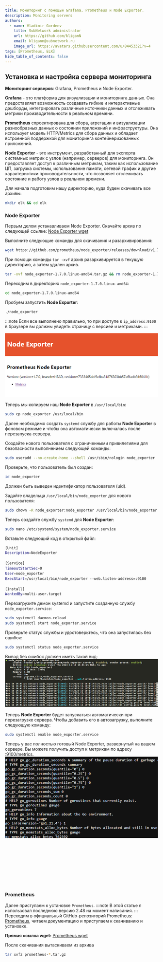 ```yaml
---
title: Мониторинг с помощью Grafana, Prometheus и Node Exporter.
description: Monitoring servers
authors:
  - name: Vladimir Gordeev
    title: SubNetwork administrator
    url: https://github.com/kliganN
    email: kligann@subnetwork.ru
    image_url: https://avatars.githubusercontent.com/u/84453321?v=4
tags: [Prometheus, ELK]
hide_table_of_contents: false
---
```


## Установка и настройка сервера мониторинга
**Мониторинг серверов**: Grafana, Prometheus и Node Exporter.

**Grafana** - это платформа для визуализации и мониторинга данных. Она предоставляет возможность создавать гибкие и интерактивные дэшборды, интегрировать различные источники данных и отслеживать метрики производительности в реальном времени.

**Prometheus** спроектирована для сбора, агрегации и визуализации разнообразных данных о состоянии приложений и инфраструктуры. Она использует модель HTTP/Metrics для сбора данных и обладает встроенной поддержкой для мониторинга контейнеризованных приложений.

**Node Exporter** - это инструмент, разработанный для экспорта системных метрик с узлов (например, серверов) для мониторинга. Он предоставляет доступ к различным метрикам, таким как использование ЦП, загрузка системы, использование памяти, сетевой трафик и другие характеристики производительности, что позволяет отслеживать состояние и работу узлов в реальном времени.

Для начала подготовим нашу директорию, куда будем скачивать все архивы:

```bash
mkdir elk && cd elk
```
### Node Exporter
Первым делом устанавливаем Node Exporter. Скачайте архив по следующей ссылке: [Node Exporter wget](https://github.com/prometheus/node_exporter/releases/download/v1.7.0/node_exporter-1.7.0.linux-amd64.tar.gz)


Выполните следующие команды для скачивания и разархивирования:
```bash
wget https://github.com/prometheus/node_exporter/releases/download/v1.7.0/node_exporter-1.7.0.linux-amd64.tar.gz
```


При помощи команды `tar -xvf` архив разархивируется в текущую директорию, а затем удален архив.
```bash
tar -xvf node_exporter-1.7.0.linux-amd64.tar.gz && rm node_exporter-1.7.0.linux-amd64.tar.gz
```

Переходим в директорию `node_exporter-1.7.0.linux-amd64`:
```bash
cd node_exporter-1.7.0.linux-amd64
```

Пробуем запустить **Node Exporter**:

```bash
./node_exporter
```

:::note
Если все выполнено правильно, то при доступе к `ip_address:9100` в браузере вы должны увидеть страницу с версией и метриками.
:::

![](img/Untitled.png)

Теперь мы копируем наш **Node Exporter** в `/usr/local/bin`:

```bash
sudo cp node_exporter /usr/local/bin
```


Далее необходимо создать `systemd` службу для работы **Node Exporter** в фоновом режиме и чтобы она автоматически включалась после перезапуска сервера.

Создайте нового пользователя с ограниченными привилегиями для безопасности выполнением следующей команды:

```bash
sudo useradd --no-create-home --shell /usr/sbin/nologin node_exporter
```

Проверьте, что пользователь был создан:

```bash
id node_exporter
```
Должен быть выведен идентификатор пользователя (uid).


Задайте владельца `/usr/local/bin/node_exporter` для нового пользователя:
```bash
sudo chown -R node_exporter:node_exporter /usr/local/bin/node_exporter
```

Теперь создайте службу `systemd` для **Node Exporter**:
```bash
sudo nano /etc/systemd/system/node_exporter.service
```

Вставьте следующий код в открытый файл:
```bash
[Unit]
Description=NodeExporter

[Service]
TimeoutStartSec=0
User=node_exporter
ExecStart=/usr/local/bin/node_exporter --web.listen-address=:9100

[Install]
WantedBy=multi-user.target
```


Перезагрузите демон systemd и запустите созданную службу `node_exporter.service`:

```bash
sudo systemctl daemon-reload
sudo systemctl start node_exporter.service
```

Проверьте статус службы и удостоверьтесь, что она запустилась без ошибок:

```bash
sudo systemctl status node_exporter.service
```
Вывод без ошибок должен иметь такой вид:
![](img/Untitled%201.png)

Теперь **Node Exporter** будет запускаться автоматически при перезагрузке сервера. Чтобы добавить его в автозагрузку, выполните следующую команду:

```bash
sudo systemctl enable node_exporter.service
```

Теперь у вас полностью готовый Node Exporter, развернутый на вашем сервере. Вы можете получить доступ к метрикам по адресу :9100/metrics.
![](img/Untitled%202.png)


<br>
</br>
<br>
</br>
<br>
</br>
<br>
</br>


### Prometheus
Далее приступаем к установке `Prometheus`.
:::note
В этой статье я использовал последнюю версию 2.48 на момент написания.
:::
Переходим в официальный GitHub-репозиторий Prometheus:
[Prometheus](https://github.com/prometheus/prometheus), читаем документацию и приступаем к скачиванию и установке.

**Прямая ссылка wget:** [Prometheus wget](https://github.com/prometheus/prometheus/releases/download/v2.48.0/prometheus-2.48.0.linux-amd64.tar.gz)

После скачивания вытаскиваем из архива
```bash
tar xvfz prometheus-*.tar.gz
```
